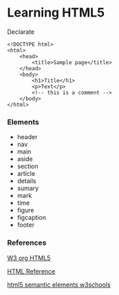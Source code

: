 # Learning HTML5

Declarate
```
<!DOCTYPE html>
<html>
    <head>
        <title>Sample page</title>
    </head>
    <body>
        <h1>Title</h1>
        <p>Text</p>
        <!-- this is a comment -->
    </body>
</html>
```

### Elements
* header
* nav
* main
* aside
* section
* article
* details
* sumary
* mark
* time
* figure
* figcaption
* footer

### References
[W3 org HTML5](https://www.w3.org/TR/html5/)

[HTML Reference](http://htmlreference.io/)

[html5 semantic elements w3schools](https://www.w3schools.com/html/html5_semantic_elements.asp)
